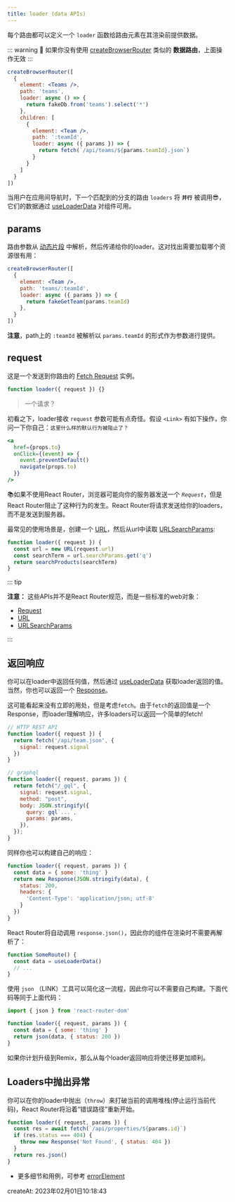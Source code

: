 ```yaml
---
title: loader (data APIs)
---
```


每个路由都可以定义一个 `loader` 函数给路由元素在其渲染前提供数据。


::: warning 🚨
如果你没有使用 [createBrowserRouter](../routers/createBrowserRouter) 类似的 **数据路由**，上面操作无效
:::

```jsx {5-7,12-14}
createBrowserRouter([
  {
    element: <Teams />,
    path: 'teams',
    loader: async () => {
      return fakeDb.from('teams').select('*')
    },
    children: [
      {
        element: <Team />,
        path: ':teamId',
        loader: async ({ params }) => {
          return fetch(`/api/teams/${params.teamId}.json`)
        }
      }
    ]
  }
])
```

当用户在应用间导航时，下一个匹配到的分支的路由 `loaders` 将 **`并行`** 被调用😎，它们的数据通过 [useLoaderData](../hooks/useLoaderData) 对组件可用。





## params

路由参数从 [动态片段](./route#_3-1-动态片段) 中解析，然后传递给你的loader。这对找出需要加载哪个资源很有用：

```jsx {5}
createBrowserRouter([
  {
    element: <Team />,
    path: 'teams/:teamId',
    loader: async ({ params }) => {
      return fakeGetTeam(params.teamId)
    },
  }
])
```

**注意**，path上的 `:teamId` 被解析以 `params.teamId` 的形式作为参数进行提供。



## request

这是一个发送到你路由的 [Fetch Request](https://developer.mozilla.org/en-US/docs/Web/API/Request) 实例。

```js
function loader({ request }) {}
```

> 一个请求？

初看之下，loader接收 `request` 参数可能有点奇怪。假设 `<Link>` 有如下操作，你问一下你自己：`这里什么样的默认行为被阻止了？`

```jsx {4}
<a
  href={props.to}
  onClick={(event) => {
    event.preventDefault()
    navigate(props.to)
  }}
/>
```

📚如果不使用React Router，浏览器可能向你的服务器发送一个 _`Request`_，但是React Router阻止了这种行为的发生。React Router将请求发送给你的loaders，而不是发送到服务器。



最常见的使用场景是，创建一个 [URL](https://developer.mozilla.org/en-US/docs/Web/API/URL)，然后从url中读取 [URLSearchParams](https://developer.mozilla.org/en-US/docs/Web/API/URLSearchParams):

```js
function loader({ request }) {
  const url = new URL(request.url)
  const searchTerm = url.searchParams.get('q')
  return searchProducts(searchTerm)
}
```

::: tip

**注意：** 这些APIs并不是React Router规范，而是一些标准的web对象：

- [Request](https://developer.mozilla.org/en-US/docs/Web/API/Request)
- [URL](https://developer.mozilla.org/en-US/docs/Web/API/URL)
- [URLSearchParams](https://developer.mozilla.org/en-US/docs/Web/API/URLSearchParams)

:::



## 返回响应

你可以在loader中返回任何值，然后通过 [useLoaderData](../hooks/useLoaderData) 获取loader返回的值。当然，你也可以返回一个 [Response](https://developer.mozilla.org/en-US/docs/Web/API/Response)。

这可能看起来没有立即的用处，但是考虑`fetch`。由于`fetch`的返回值是一个Response，而loader理解响应，许多loaders可以返回一个简单的fetch!

```js
// HTTP REST API
function loader({ request }) {
  return fetch('/api/team.json', {
    signal: request.signal
  })
}

// graphql
function loader({ request, params }) {
  return fetch("/_gql", {
    signal: request.signal,
    method: "post",
    body: JSON.stringify({
      query: gql`...`,
      params: params,
    }),
  });
}
```

同样你也可以构建自己的响应：

```js {3-8}
function loader({ request, params }) {
  const data = { some: 'thing' }
  return new Response(JSON.stringify(data), {
    status: 200,
    headers: {
      'Content-Type': 'application/json; utf-8'
    }
  })
}
```

React Router将自动调用 `response.json()`，因此你的组件在渲染时不需要再解析了：

```js {2}
function SomeRoute() {
  const data = useLoaderData()
  // ...
}
```

使用 `json` （LINK）工具可以简化这一流程，因此你可以不需要自己构建。下面代码等同于上面代码：

```js {5}
import { json } from 'react-router-dom'

function loader({ request, params }) {
  const data = { some: 'thing' }
  return json(data, { status: 200 })
}
```

如果你计划升级到Remix，那么从每个loader返回响应将使迁移更加顺利。



## Loaders中抛出异常

你可以在你的loader中抛出（`throw`）来打破当前的调用堆栈(停止运行当前代码)，React Router将沿着“错误路径”重新开始。

```js {4}
function loader({ request, params }) {
  const res = await fetch(`/api/properties/${params.id}`)
  if (res.status === 404) {
    throw new Response('Not Found', { status: 404 })
  }
  return res.json()
}
```

- 更多细节和用例，可参考 [errorElement](./errorElement)



createAt: 2023年02月01日10:18:43

